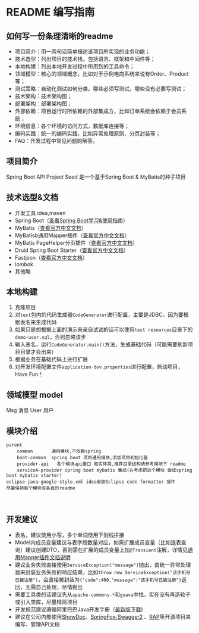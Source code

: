 # README 编写指南
## 如何写一份条理清晰的readme
* 项目简介：用一两句话简单描述该项目所实现的业务功能；
* 技术选型：列出项目的技术栈，包括语言、框架和中间件等；
* 本地构建：列出本地开发过程中所用到的工具命令；
* 领域模型：核心的领域概念，比如对于示例电商系统来说有Order、Product等；
* 测试策略：自动化测试如何分类，哪些必须写测试，哪些没有必要写测试；
* 技术架构：技术架构图；
* 部署架构：部署架构图；
* 外部依赖：项目运行时所依赖的外部集成方，比如订单系统会依赖于会员系统；
* 环境信息：各个环境的访问方式，数据库连接等；
* 编码实践：统一的编码实践，比如异常处理原则、分页封装等；
* FAQ：开发过程中常见问题的解答。

## 项目简介
Spring Boot API Project Seed 是一个基于Spring Boot & MyBatis的种子项目

## 技术选型&文档
- 开发工具 idea,maven
- Spring Boot（[查看Spring Boot学习&使用指南](http://www.jianshu.com/p/1a9fd8936bd8)）
- MyBatis（[查看官方中文文档](http://www.mybatis.org/mybatis-3/zh/index.html)）
- MyBatisb通用Mapper插件（[查看官方中文文档](https://mapperhelper.github.io/docs/)）
- MyBatis PageHelper分页插件（[查看官方中文文档](https://pagehelper.github.io/)）
- Druid Spring Boot Starter（[查看官方中文文档](https://github.com/alibaba/druid/tree/master/druid-spring-boot-starter/)）
- Fastjson（[查看官方中文文档](https://github.com/Alibaba/fastjson/wiki/%E9%A6%96%E9%A1%B5)）
- lombok 
- 其他略

## 本地构建
1. 克隆项目
2. 对```test```包内的代码生成器```CodeGenerator```进行配置，主要是JDBC，因为要根据表名来生成代码
3. 如果只是想根据上面的演示来亲自试试的话可以使用```test resources```目录下的```demo-user.sql```，否则忽略该步
3. 输入表名，运行```CodeGenerator.main()```方法，生成基础代码（可能需要刷新项目目录才会出来）
4. 根据业务在基础代码上进行扩展
5. 对开发环境配置文件```application-dev.properties```进行配置，启动项目，Have Fun！

## 领域模型 model
Msg 消息
User 用户

## 模块介绍
```
parent
    common       通用模块,不依赖spring
    boot-common  spring boot 项目通用模块,添加项目初始化器
    provider-api   各个模块api接口 和实体类,推荐目录结构请参考模块下 readme
    serviceA-provider spring boot mybatis 集成(在考虑把这个模块 做成spring boot mybatis starter)
eclipse-java-google-style.xml idea安装Eclipse code formatter 插件 
尽量保持每个模块有各自的readme
```
 
## 开发建议
- 表名，建议使用小写，多个单词使用下划线拼接
- Model内成员变量建议与表字段数量对应，如需扩展成员变量（比如连表查询）建议创建DTO，否则需在扩展的成员变量上加```@Transient```注解，详情见[通用Mapper插件文档说明](https://mapperhelper.github.io/docs/2.use/)
- 建议业务失败直接使用```ServiceException("message")```抛出，由统一异常处理器来封装业务失败的响应结果，比如```throw new ServiceException("该手机号已被注册")```，会直接被封装为```{"code":400,"message":"该手机号已被注册"}```返回，无需自己处理，尽情抛出
- 需要工具类的话建议先从```apache-commons-*```和```guava```中找，实在没有再造轮子或引入类库，尽量精简项目
- 开发规范建议遵循阿里巴巴Java开发手册（[最新版下载](https://github.com/lihengming/java-codes/blob/master/shared-resources/%E9%98%BF%E9%87%8C%E5%B7%B4%E5%B7%B4Java%E5%BC%80%E5%8F%91%E6%89%8B%E5%86%8CV1.3.0.pdf))
- 建议在公司内部使用[ShowDoc](https://github.com/star7th/showdoc)、[SpringFox-Swagger2](https://github.com/springfox/springfox) 、[RAP](https://github.com/thx/RAP)等开源项目来编写、管理API文档
 